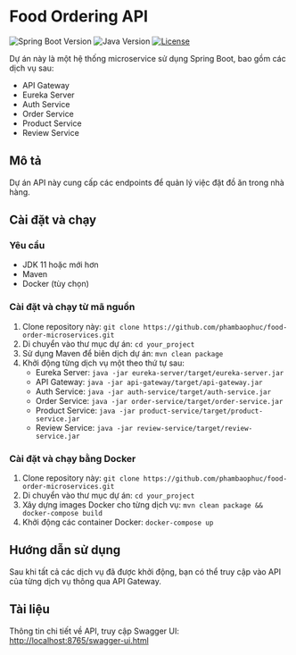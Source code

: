 # Food Ordering API
![Spring Boot Version](https://img.shields.io/badge/springboot-3.2.0-green)
![Java Version](https://img.shields.io/badge/java-17-orange)
[![License](https://img.shields.io/badge/license-MIT-blue)](LICENSE)

Dự án này là một hệ thống microservice sử dụng Spring Boot, bao gồm các dịch vụ sau:
- API Gateway
- Eureka Server
- Auth Service
- Order Service
- Product Service
- Review Service

## Mô tả

Dự án API này cung cấp các endpoints để quản lý việc đặt đồ ăn trong nhà hàng.

## Cài đặt và chạy

### Yêu cầu

- JDK 11 hoặc mới hơn
- Maven
- Docker (tùy chọn)

### Cài đặt và chạy từ mã nguồn

1. Clone repository này: `git clone https://github.com/phambaophuc/food-order-microservices.git`
2. Di chuyển vào thư mục dự án: `cd your_project`
3. Sử dụng Maven để biên dịch dự án: `mvn clean package`
4. Khởi động từng dịch vụ một theo thứ tự sau:
   - Eureka Server: `java -jar eureka-server/target/eureka-server.jar`
   - API Gateway: `java -jar api-gateway/target/api-gateway.jar`
   - Auth Service: `java -jar auth-service/target/auth-service.jar`
   - Order Service: `java -jar order-service/target/order-service.jar`
   - Product Service: `java -jar product-service/target/product-service.jar`
   - Review Service: `java -jar review-service/target/review-service.jar`

### Cài đặt và chạy bằng Docker

1. Clone repository này: `git clone https://github.com/phambaophuc/food-order-microservices.git`
2. Di chuyển vào thư mục dự án: `cd your_project`
3. Xây dựng images Docker cho từng dịch vụ: `mvn clean package && docker-compose build`
4. Khởi động các container Docker: `docker-compose up`

## Hướng dẫn sử dụng

Sau khi tất cả các dịch vụ đã được khởi động, bạn có thể truy cập vào API của từng dịch vụ thông qua API Gateway. 

## Tài liệu

Thông tin chi tiết về API, truy cập Swagger UI: [http://localhost:8765/swagger-ui.html](http://localhost:8765/swagger-ui.html)
